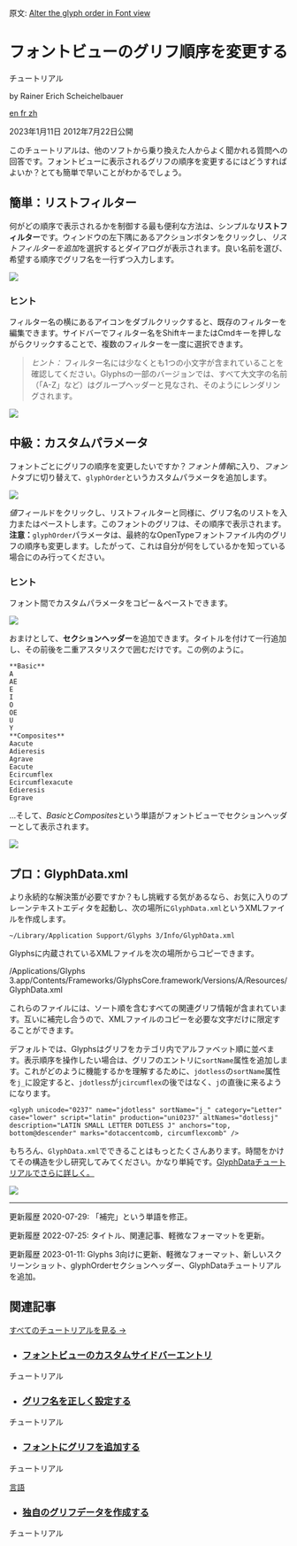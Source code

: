 原文: [Alter the glyph order in Font view](https://glyphsapp.com/learn/alter-the-glyph-order-in-font-view)
# フォントビューのグリフ順序を変更する

チュートリアル

by Rainer Erich Scheichelbauer

[ en ](https://glyphsapp.com/learn/alter-the-glyph-order-in-font-view) [ fr ](https://glyphsapp.com/fr/learn/alter-the-glyph-order-in-font-view) [ zh ](https://glyphsapp.com/zh/learn/alter-the-glyph-order-in-font-view)

2023年1月11日 2012年7月22日公開

このチュートリアルは、他のソフトから乗り換えた人からよく聞かれる質問への回答です。フォントビューに表示されるグリフの順序を変更するにはどうすればよいか？とても簡単で早いことがわかるでしょう。

## 簡単：リストフィルター

何がどの順序で表示されるかを制御する最も便利な方法は、シンプルな**リストフィルター**です。ウィンドウの左下隅にあるアクションボタンをクリックし、*リストフィルターを追加*を選択するとダイアログが表示されます。良い名前を選び、希望する順序でグリフ名を一行ずつ入力します。

![](images/add-new-list-filter.png)

### ヒント

フィルター名の横にあるアイコンをダブルクリックすると、既存のフィルターを編集できます。サイドバーでフィルター名をShiftキーまたはCmdキーを押しながらクリックすることで、複数のフィルターを一度に選択できます。

> *ヒント：* フィルター名には少なくとも1つの小文字が含まれていることを確認してください。Glyphsの一部のバージョンでは、すべて大文字の名前（「A-Z」など）はグループヘッダーと見なされ、そのようにレンダリングされます。

![](images/editing-list-filter.png)

## 中級：カスタムパラメータ

フォントごとにグリフの順序を変更したいですか？*フォント情報*に入り、*フォント*タブに切り替えて、`glyphOrder`というカスタムパラメータを追加します。

![](images/adding-glyphorder.png)

*値*フィールドをクリックし、リストフィルターと同様に、グリフ名のリストを入力またはペーストします。このフォントのグリフは、その順序で表示されます。**注意：**`glyphOrder`パラメータは、最終的なOpenTypeフォントファイル内のグリフの順序も変更します。したがって、これは自分が何をしているかを知っている場合にのみ行ってください。

### ヒント

フォント間でカスタムパラメータをコピー＆ペーストできます。

![](images/editing-glyphorder.png)

おまけとして、**セクションヘッダー**を追加できます。タイトルを付けて一行追加し、その前後を二重アスタリスクで囲むだけです。この例のように。

    **Basic**
    A
    AE
    E
    I
    O
    OE
    U
    Y
    **Composites**
    Aacute
    Adieresis
    Agrave
    Eacute
    Ecircumflex
    Ecircumflexacute
    Edieresis
    Egrave

…そして、*Basic*と*Composites*という単語がフォントビューでセクションヘッダーとして表示されます。

![](images/section-headers.png)

## プロ：GlyphData.xml

より永続的な解決策が必要ですか？もし挑戦する気があるなら、お気に入りのプレーンテキストエディタを起動し、次の場所に`GlyphData.xml`というXMLファイルを作成します。

    ~/Library/Application Support/Glyphs 3/Info/GlyphData.xml

Glyphsに内蔵されているXMLファイルを次の場所からコピーできます。

/Applications/Glyphs 3.app/Contents/Frameworks/GlyphsCore.framework/Versions/A/Resources/GlyphData.xml

これらのファイルには、ソート順を含むすべての関連グリフ情報が含まれています。互いに補完し合うので、XMLファイルのコピーを必要な文字だけに限定することができます。

デフォルトでは、Glyphsはグリフをカテゴリ内でアルファベット順に並べます。表示順序を操作したい場合は、グリフのエントリに`sortName`属性を追加します。これがどのように機能するかを理解するために、`jdotless`の`sortName`属性を`j_`に設定すると、`jdotless`が`jcircumflex`の後ではなく、`j`の直後に来るようになります。

    <glyph unicode="0237" name="jdotless" sortName="j_" category="Letter" case="lower" script="latin" production="uni0237" altNames="dotlessj" description="LATIN SMALL LETTER DOTLESS J" anchors="top, bottom@descender" marks="dotaccentcomb, circumflexcomb" />

もちろん、`GlyphData.xml`でできることはもっとたくさんあります。時間をかけてその構造を少し研究してみてください。かなり単純です。[GlyphDataチュートリアルでさらに詳しく。](roll-your-own-glyph-data.md)

![](images/glyphdata-xml.png)

---

更新履歴 2020-07-29: 「補完」という単語を修正。

更新履歴 2022-07-25: タイトル、関連記事、軽微なフォーマットを更新。

更新履歴 2023-01-11: Glyphs 3向けに更新、軽微なフォーマット、新しいスクリーンショット、glyphOrderセクションヘッダー、GlyphDataチュートリアルを追加。

## 関連記事

[すべてのチュートリアルを見る →](https://glyphsapp.com/learn)

*   ### [フォントビューのカスタムサイドバーエントリ](custom-sidebar-entries-in-font-view.md)

チュートリアル

*   ### [グリフ名を正しく設定する](getting-your-glyph-names-right.md)

チュートリアル

*   ### [フォントにグリフを追加する](adding-glyphs-to-your-font.md)

チュートリアル

[ 言語 ](https://glyphsapp.com/learn?q=languages)

*   ### [独自のグリフデータを作成する](roll-your-own-glyph-data.md)

チュートリアル